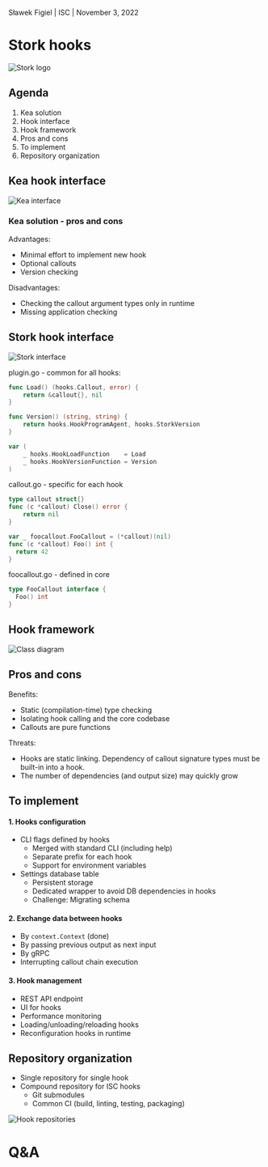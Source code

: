 [comment]: # (Set the theme:)
[comment]: # (THEME = white)
[comment]: # (CODE_THEME = shades-of-purple)
[comment]: # (The list of themes is at https://revealjs.com/themes/)
[comment]: # (The list of code themes is at https://highlightjs.org/)

Sławek Figiel | ISC | November 3, 2022

# Stork hooks

![Stork logo](media/stork-logo.png) <!-- .element: style="height:10vh; max-width:80vw; image-rendering: crisp-edges;" -->

[comment]: # (!!!)

## Agenda

1. Kea solution
2. Hook interface
3. Hook framework
4. Pros and cons
5. To implement
6. Repository organization

[comment]: # (!!!)

## Kea hook interface

![Kea interface](media/hook-interface-kea.png) <!-- .element: style="height:50vh; max-width:80vw; image-rendering: crisp-edges;" -->

[comment]: # (||| data-background-color="#05c46b")

### Kea solution - pros and cons

Advantages:

- Minimal effort to implement new hook
- Optional callouts
- Version checking

Disadvantages:

- Checking the callout argument types only in runtime
- Missing application checking

[comment]: # (!!! data-background-color="#05c46b")

## Stork hook interface

![Stork interface](media/hook-interface-stork.png) <!-- .element: style="height:50vh; max-width:80vw; image-rendering: crisp-edges;" -->

[comment]: # (||| data-background-color="#0fbcf9")

plugin.go - common for all hooks:

```go [1-3|5-7|9-12]
func Load() (hooks.Callout, error) {
	return &callout{}, nil
}

func Version() (string, string) {
	return hooks.HookProgramAgent, hooks.StorkVersion
}

var (
	_ hooks.HookLoadFunction    = Load
	_ hooks.HookVersionFunction = Version
)

```

[comment]: # (||| data-background-color="#0fbcf9")

callout.go - specific for each hook

```go [1|2-4|6|7-10]
type callout struct{}
func (c *callout) Close() error {
	return nil
}

var _ foocallout.FooCallout = (*callout)(nil)
func (c *callout) Foo() int {
  return 42
}
```

foocallout.go - defined in core

```go
type FooCallout interface {
  Foo() int
}
```

[comment]: # (!!! data-background-color="#0fbcf9")

## Hook framework

![Class diagram](media/class-diagram.png) <!-- .element: style="height:50vh; width:80vw; image-rendering: crisp-edges; object-fit: contain;" -->

[comment]: # (!!!)

## Pros and cons

Benefits:

- Static (compilation-time) type checking
- Isolating hook calling and the core codebase
- Callouts are pure functions

Threats:

- Hooks are static linking. Dependency of callout signature types must be built-in into a hook.
- The number of dependencies (and output size) may quickly grow

[comment]: # (!!!)

## To implement

#### 1. Hooks configuration

- CLI flags defined by hooks
  - Merged with standard CLI (including help)
  - Separate prefix for each hook
  - Support for environment variables
- Settings database table
  - Persistent storage
  - Dedicated wrapper to avoid DB dependencies in hooks
  - Challenge: Migrating schema

[comment]: # (|||)

#### 2. Exchange data between hooks

- By `context.Context` (done)
- By passing previous output as next input
- By gRPC
- Interrupting callout chain execution

[comment]: # (|||)

#### 3. Hook management

- REST API endpoint
- UI for hooks
- Performance monitoring
- Loading/unloading/reloading hooks
- Reconfiguration hooks in runtime

[comment]: # (!!!)

## Repository organization

- Single repository for single hook
- Compound repository for ISC hooks
  - Git submodules
  - Common CI (build, linting, testing, packaging)

![Hook repositories](media/hook-repos.png) <!-- .element: style="height:25vh; width:80vw; image-rendering: crisp-edges; object-fit: contain;" -->

[comment]: # (!!!)

# Q&A

[comment]: # (!!!)
